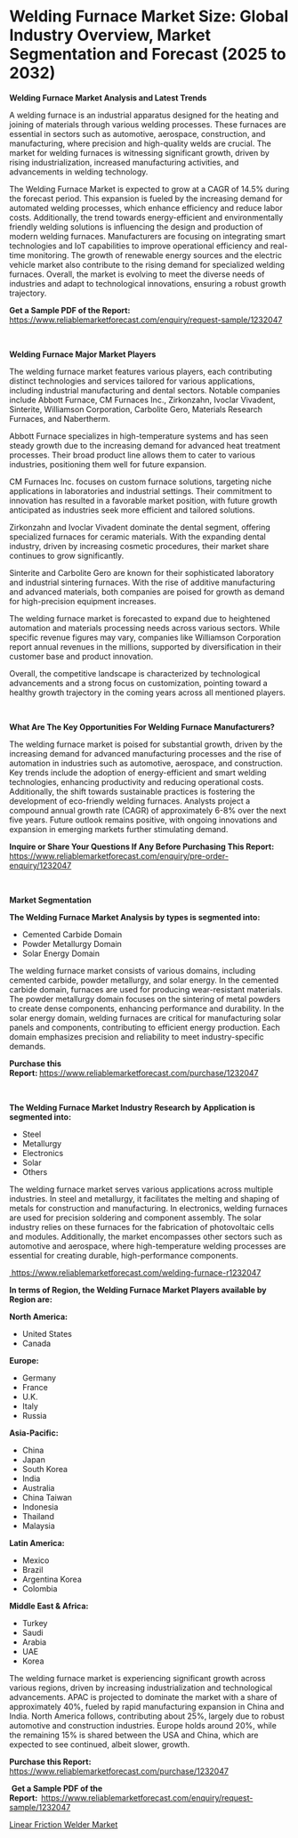 <p><h1>Welding Furnace Market Size: Global Industry Overview, Market Segmentation and Forecast (2025 to 2032)</h1></p><p><strong>Welding Furnace Market Analysis and Latest Trends</strong></p>
<p><p>A welding furnace is an industrial apparatus designed for the heating and joining of materials through various welding processes. These furnaces are essential in sectors such as automotive, aerospace, construction, and manufacturing, where precision and high-quality welds are crucial. The market for welding furnaces is witnessing significant growth, driven by rising industrialization, increased manufacturing activities, and advancements in welding technology.</p><p>The Welding Furnace Market is expected to grow at a CAGR of 14.5% during the forecast period. This expansion is fueled by the increasing demand for automated welding processes, which enhance efficiency and reduce labor costs. Additionally, the trend towards energy-efficient and environmentally friendly welding solutions is influencing the design and production of modern welding furnaces. Manufacturers are focusing on integrating smart technologies and IoT capabilities to improve operational efficiency and real-time monitoring. The growth of renewable energy sources and the electric vehicle market also contribute to the rising demand for specialized welding furnaces. Overall, the market is evolving to meet the diverse needs of industries and adapt to technological innovations, ensuring a robust growth trajectory.</p></p>
<p><strong>Get a Sample PDF of the Report:&nbsp;</strong> <a href="https://www.reliablemarketforecast.com/enquiry/request-sample/1232047?utm_campaign=1888&utm_medium=2&utm_source=Github&utm_content=ia&utm_term=18022025&utm_id=welding-furnace">https://www.reliablemarketforecast.com/enquiry/request-sample/1232047</a></p>
<p>&nbsp;</p>
<p><strong>Welding Furnace Major Market Players</strong></p>
<p><p>The welding furnace market features various players, each contributing distinct technologies and services tailored for various applications, including industrial manufacturing and dental sectors. Notable companies include Abbott Furnace, CM Furnaces Inc., Zirkonzahn, Ivoclar Vivadent, Sinterite, Williamson Corporation, Carbolite Gero, Materials Research Furnaces, and Nabertherm.</p><p>Abbott Furnace specializes in high-temperature systems and has seen steady growth due to the increasing demand for advanced heat treatment processes. Their broad product line allows them to cater to various industries, positioning them well for future expansion.</p><p>CM Furnaces Inc. focuses on custom furnace solutions, targeting niche applications in laboratories and industrial settings. Their commitment to innovation has resulted in a favorable market position, with future growth anticipated as industries seek more efficient and tailored solutions.</p><p>Zirkonzahn and Ivoclar Vivadent dominate the dental segment, offering specialized furnaces for ceramic materials. With the expanding dental industry, driven by increasing cosmetic procedures, their market share continues to grow significantly.</p><p>Sinterite and Carbolite Gero are known for their sophisticated laboratory and industrial sintering furnaces. With the rise of additive manufacturing and advanced materials, both companies are poised for growth as demand for high-precision equipment increases.</p><p>The welding furnace market is forecasted to expand due to heightened automation and materials processing needs across various sectors. While specific revenue figures may vary, companies like Williamson Corporation report annual revenues in the millions, supported by diversification in their customer base and product innovation.</p><p>Overall, the competitive landscape is characterized by technological advancements and a strong focus on customization, pointing toward a healthy growth trajectory in the coming years across all mentioned players.</p></p>
<p>&nbsp;</p>
<p><strong>What Are The Key Opportunities For Welding Furnace Manufacturers?</strong></p>
<p><p>The welding furnace market is poised for substantial growth, driven by the increasing demand for advanced manufacturing processes and the rise of automation in industries such as automotive, aerospace, and construction. Key trends include the adoption of energy-efficient and smart welding technologies, enhancing productivity and reducing operational costs. Additionally, the shift towards sustainable practices is fostering the development of eco-friendly welding furnaces. Analysts project a compound annual growth rate (CAGR) of approximately 6-8% over the next five years. Future outlook remains positive, with ongoing innovations and expansion in emerging markets further stimulating demand.</p></p>
<p><strong>Inquire or Share Your Questions If Any Before Purchasing This Report:</strong> <a href="https://www.reliablemarketforecast.com/enquiry/pre-order-enquiry/1232047?utm_campaign=1888&utm_medium=2&utm_source=Github&utm_content=ia&utm_term=18022025&utm_id=welding-furnace">https://www.reliablemarketforecast.com/enquiry/pre-order-enquiry/1232047</a></p>
<p>&nbsp;</p>
<p><strong>Market Segmentation</strong></p>
<p><strong>The Welding Furnace Market Analysis by types is segmented into:</strong></p>
<p><ul><li>Cemented Carbide Domain</li><li>Powder Metallurgy Domain</li><li>Solar Energy Domain</li></ul></p>
<p><p>The welding furnace market consists of various domains, including cemented carbide, powder metallurgy, and solar energy. In the cemented carbide domain, furnaces are used for producing wear-resistant materials. The powder metallurgy domain focuses on the sintering of metal powders to create dense components, enhancing performance and durability. In the solar energy domain, welding furnaces are critical for manufacturing solar panels and components, contributing to efficient energy production. Each domain emphasizes precision and reliability to meet industry-specific demands.</p></p>
<p><strong>Purchase this Report:&nbsp;</strong><a href="https://www.reliablemarketforecast.com/purchase/1232047?utm_campaign=1888&utm_medium=2&utm_source=Github&utm_content=ia&utm_term=18022025&utm_id=welding-furnace">https://www.reliablemarketforecast.com/purchase/1232047</a></p>
<p>&nbsp;</p>
<p><strong>The Welding Furnace Market Industry Research by Application is segmented into:</strong></p>
<p><ul><li>Steel</li><li>Metallurgy</li><li>Electronics</li><li>Solar</li><li>Others</li></ul></p>
<p><p>The welding furnace market serves various applications across multiple industries. In steel and metallurgy, it facilitates the melting and shaping of metals for construction and manufacturing. In electronics, welding furnaces are used for precision soldering and component assembly. The solar industry relies on these furnaces for the fabrication of photovoltaic cells and modules. Additionally, the market encompasses other sectors such as automotive and aerospace, where high-temperature welding processes are essential for creating durable, high-performance components.</p></p>
<p><a href="https://www.reliablemarketforecast.com/welding-furnace-r1232047?utm_campaign=1888&utm_medium=2&utm_source=Github&utm_content=ia&utm_term=18022025&utm_id=welding-furnace">&nbsp;https://www.reliablemarketforecast.com/welding-furnace-r1232047</a></p>
<p><strong>In terms of Region, the Welding Furnace Market Players available by Region are:</strong></p>
<p>
    <p> <strong> North America: </strong>
        <ul>
            <li>United States</li>
            <li>Canada</li>
        </ul>
        </p> 
    <p> <strong> Europe: </strong>
        <ul>
            <li>Germany</li>
            <li>France</li>
            <li>U.K.</li>
            <li>Italy</li>
            <li>Russia</li>
        </ul>
        </p> 
    <p> <strong> Asia-Pacific: </strong>
        <ul>
            <li>China</li>
            <li>Japan</li>
            <li>South Korea</li>
            <li>India</li>
            <li>Australia</li>
            <li>China Taiwan</li>
            <li>Indonesia</li>
            <li>Thailand</li>
            <li>Malaysia</li>
        </ul>
        </p> 
    <p> <strong> Latin America: </strong>
        <ul>
            <li>Mexico</li>
            <li>Brazil</li>
            <li>Argentina Korea</li>
            <li>Colombia</li>
        </ul>
        </p> 
    <p> <strong> Middle East & Africa: </strong>
        <ul>
            <li>Turkey</li>
            <li>Saudi</li>
            <li>Arabia</li>
            <li>UAE</li>
            <li>Korea</li>
        </ul>
    </p>
    </p>
<p><p>The welding furnace market is experiencing significant growth across various regions, driven by increasing industrialization and technological advancements. APAC is projected to dominate the market with a share of approximately 40%, fueled by rapid manufacturing expansion in China and India. North America follows, contributing about 25%, largely due to robust automotive and construction industries. Europe holds around 20%, while the remaining 15% is shared between the USA and China, which are expected to see continued, albeit slower, growth.</p></p>
<p><strong>Purchase this Report: </strong><a href="https://www.reliablemarketforecast.com/purchase/1232047?utm_campaign=1888&utm_medium=2&utm_source=Github&utm_content=ia&utm_term=18022025&utm_id=welding-furnace">https://www.reliablemarketforecast.com/purchase/1232047</a></p>
<p>&nbsp;<strong>Get a Sample PDF of the Report:&nbsp;&nbsp;</strong><a href="https://www.reliablemarketforecast.com/enquiry/request-sample/1232047?utm_campaign=1888&utm_medium=2&utm_source=Github&utm_content=ia&utm_term=18022025&utm_id=welding-furnace">https://www.reliablemarketforecast.com/enquiry/request-sample/1232047</a></p>
<p><strong></strong></p>
<p><p><a href="https://github.com/gulaimolin/Market-Research-Report-List-7/blob/main/linear-friction-welder-market.md?utm_campaign=1888&utm_medium=2&utm_source=Github&utm_content=ia&utm_term=18022025&utm_id=welding-furnace">Linear Friction Welder Market</a></p></p>